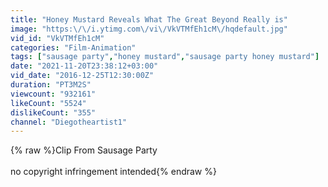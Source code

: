 ```yaml
---
title: "Honey Mustard Reveals What The Great Beyond Really is"
image: "https:\/\/i.ytimg.com\/vi\/VkVTMfEh1cM\/hqdefault.jpg"
vid_id: "VkVTMfEh1cM"
categories: "Film-Animation"
tags: ["sausage party","honey mustard","sausage party honey mustard"]
date: "2021-11-20T23:38:12+03:00"
vid_date: "2016-12-25T12:30:00Z"
duration: "PT3M2S"
viewcount: "932161"
likeCount: "5524"
dislikeCount: "355"
channel: "Diegotheartist1"
---
```

{% raw %}Clip From Sausage Party<br /><br />no copyright infringement intended{% endraw %}
